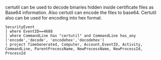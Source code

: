 certutil can be used to decode binaries hidden inside certificate files as Base64 information. Also certutil can encode the files to base64.
Certutil also can be used for encoding into hex format.
```
SecurityEvent
| where EventID==4688
| where CommandLine has "certutil" and CommandLine has_any ('encode','decode', 'encodehex','decodehex')
| project TimeGenerated, Computer, Account,EventID, Activity, CommandLine, ParentProcessName, NewProcessName, NewProcessId, ProcessId
```
